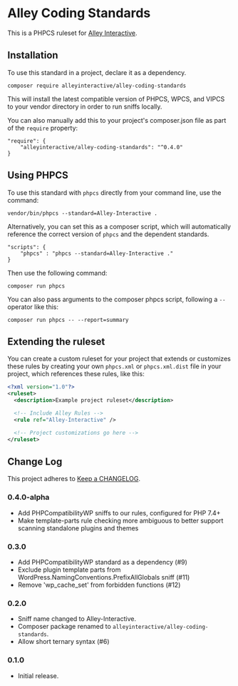 # Alley Coding Standards

This is a PHPCS ruleset for [Alley Interactive](https://alley.com).

## Installation

To use this standard in a project, declare it as a dependency.

```
composer require alleyinteractive/alley-coding-standards
```

This will install the latest compatible version of PHPCS, WPCS, and VIPCS to your vendor directory in order to run sniffs locally.

You can also manually add this to your project's composer.json file as part of the `require` property:

```
"require": {
    "alleyinteractive/alley-coding-standards": "^0.4.0"
}
```

## Using PHPCS

To use this standard with `phpcs` directly from your command line, use the command:

```
vendor/bin/phpcs --standard=Alley-Interactive .
```

Alternatively, you can set this as a composer script, which will automatically reference the correct version of `phpcs` and the dependent standards.

```
"scripts": {
    "phpcs" : "phpcs --standard=Alley-Interactive ."
}
```

Then use the following command:

```
composer run phpcs
```

You can also pass arguments to the composer phpcs script, following a `--` operator like this:

```
composer run phpcs -- --report=summary
```

## Extending the ruleset

You can create a custom ruleset for your project that extends or customizes these rules by creating your own  `phpcs.xml` or `phpcs.xml.dist` file in your project, which references these rules, like this:

```xml
<?xml version="1.0"?>
<ruleset>
  <description>Example project ruleset</description>

  <!-- Include Alley Rules -->
  <rule ref="Alley-Interactive" />

  <!-- Project customizations go here -->
</ruleset>
```

## Change Log

This project adheres to [Keep a CHANGELOG](https://keepachangelog.com/en/1.0.0/).

### 0.4.0-alpha

- Add PHPCompatibilityWP sniffs to our rules, configured for PHP 7.4+
- Make template-parts rule checking more ambiguous to better support scanning standalone plugins and themes

### 0.3.0

- Add PHPCompatibilityWP standard as a dependency (#9)
- Exclude plugin template parts from WordPress.NamingConventions.PrefixAllGlobals sniff (#11)
- Remove 'wp_cache_set' from forbidden functions (#12)

### 0.2.0

- Sniff name changed to Alley-Interactive.
- Composer package renamed to `alleyinteractive/alley-coding-standards`.
- Allow short ternary syntax (#6)

### 0.1.0

- Initial release.
